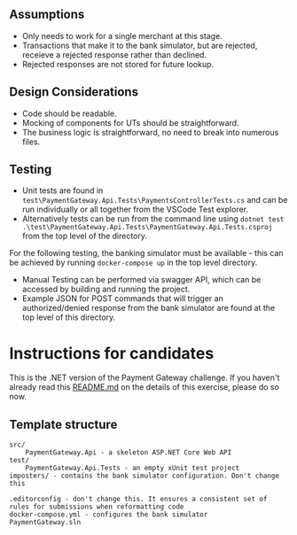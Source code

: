 ## Assumptions
- Only needs to work for a single merchant at this stage.
- Transactions that make it to the bank simulator, but are rejected, receieve a rejected response rather than declined.
- Rejected responses are not stored for future lookup.


## Design Considerations
- Code should be readable.
- Mocking of components for UTs should be straightforward.
- The business logic is straightforward, no need to break into numerous files.


## Testing
- Unit tests are found in `test\PaymentGateway.Api.Tests\PaymentsControllerTests.cs` and can be run individually or all together from the VSCode Test explorer.
- Alternatively tests can be run from the command line using `dotnet test .\test\PaymentGateway.Api.Tests\PaymentGateway.Api.Tests.csproj` from the top level of the directory.

For the following testing, the banking simulator must be available - this can be achieved by running `docker-compose up` in the top level directory.

- Manual Testing can be performed via swagger API, which can be accessed by building and running the project.
- Example JSON for POST commands that will trigger an authorized/denied response from the bank simulator are found at the top level of this directory.

# Instructions for candidates

This is the .NET version of the Payment Gateway challenge. If you haven't already read this [README.md](https://github.com/cko-recruitment/) on the details of this exercise, please do so now. 

## Template structure
```
src/
    PaymentGateway.Api - a skeleton ASP.NET Core Web API
test/
    PaymentGateway.Api.Tests - an empty xUnit test project
imposters/ - contains the bank simulator configuration. Don't change this

.editorconfig - don't change this. It ensures a consistent set of rules for submissions when reformatting code
docker-compose.yml - configures the bank simulator
PaymentGateway.sln
```

